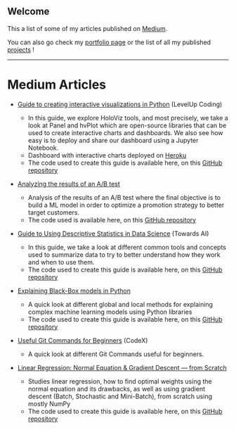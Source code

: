 ## Welcome
This a list of some of my articles published on [Medium](https://medium.com/@pcmaldonado).

You can also go check my [portfolio page](https://pcmaldonado.github.io/) or the list of all my published [projects](https://github.com/pcmaldonado/projects) !

------------------
# Medium Articles
* [Guide to creating interactive visualizations in Python](https://levelup.gitconnected.com/guide-to-creating-interactive-visualizations-in-python-78f79ffc7d61) (LevelUp Coding)
  - In this guide, we explore HoloViz tools, and most precisely, we take a look at Panel and hvPlot which are open-source libraries that can be used to create interactive charts and dashboards. We also see how easy is to deploy and share our dashboard using a Jupyter Notebook.
  - Dashboard with interactive charts deployed on [Heroku](https://pokeviz.herokuapp.com/)
  - The code used to create this guide is available here, on this [GitHub repository](https://github.com/pcmaldonado/PokemonDashboard)


* [Analyzing the results of an A/B test](https://medium.com/@pcmaldonado/starbucks-take-home-assignment-a8b647fb21e0)
  - Analysis of the results of an A/B test where the final objective is to build a ML model in order to optimize a promotion strategy to better target customers.
  - The code used is available here, on this [GitHub repository](https://github.com/pcmaldonado/StarbucksAssignment)


* [Guide to Using Descriptive Statistics in Data Science](https://levelup.gitconnected.com/guide-to-creating-interactive-visualizations-in-python-78f79ffc7d61) (Towards AI)
  - In this guide, we take a look at different common tools and concepts used to summarize data to try to better understand how they work and when to use them.
  - The code used to create this guide is available here, on this [GitHub repository](https://github.com/pcmaldonado/descriptive_stats)


* [Explaining Black-Box models in Python](https://medium.com/@pcmaldonado/simple-guide-to-interpreting-black-box-models-in-python-5c8bb3b5fcae)
  - A quick look at different global and local methods for explaining complex machine learning models using Python libraries
  - The code used to create this guide is available here, on this [GitHub repository](https://github.com/pcmaldonado/ExplainingBlackBoxModels)

* [Useful Git Commands for Beginners](https://medium.com/codex/useful-git-commands-for-beginners-e02cf45c5fde) (CodeX)
  - A quick look at different Git Commands useful for beginners.


* [Linear Regression: Normal Equation & Gradient Descent — from Scratch](https://medium.com/@pcmaldonado/linear-regression-normal-equation-gradient-descent-from-scratch-dc8c0f51940)
  - Studies linear regression, how to find optimal weights using the normal equation and its drawbacks, as well as using gradient descent (Batch, Stochastic and Mini-Batch), from scratch using mostly NumPy
  - The code used to create this guide is available here, on this [GitHub repository](https://github.com/pcmaldonado/Linear_Regression_from_Scratch)

